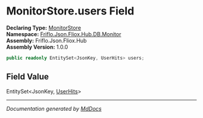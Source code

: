 ﻿<!--  
  <auto-generated>   
    The contents of this file were generated by a tool.  
    Changes to this file may be list if the file is regenerated  
  </auto-generated>   
-->

# MonitorStore.users Field

**Declaring Type:** [MonitorStore](../index.md)  
**Namespace:** [Friflo.Json.Fliox.Hub.DB.Monitor](../../index.md)  
**Assembly:** Friflo.Json.Fliox.Hub  
**Assembly Version:** 1.0.0

```csharp
public readonly EntitySet<JsonKey, UserHits> users;
```

## Field Value

EntitySet\<JsonKey, [UserHits](../../UserHits/index.md)\>

___

*Documentation generated by [MdDocs](https://github.com/ap0llo/mddocs)*
